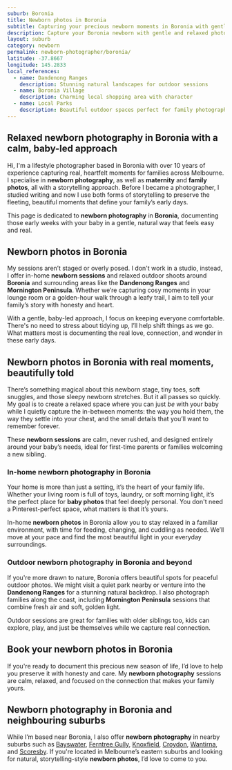 ```yaml
---
suburb: Boronia
title: Newborn photos in Boronia
subtitle: Capturing your precious newborn moments in Boronia with gentle photography
description: Capture your Boronia newborn with gentle and relaxed photography. Newborn sessions are available in your home for maximum comfort and convenience.
layout: suburb
category: newborn
permalink: newborn-photographer/boronia/
latitude: -37.8667
longitude: 145.2833
local_references:
  - name: Dandenong Ranges
    description: Stunning natural landscapes for outdoor sessions
  - name: Boronia Village
    description: Charming local shopping area with character
  - name: Local Parks
    description: Beautiful outdoor spaces perfect for family photography
---
```


## Relaxed newborn photography in Boronia with a calm, baby-led approach

Hi, I'm a lifestyle photographer based in Boronia with over 10 years of experience capturing real, heartfelt moments for families across Melbourne. I specialise in **newborn photography**, as well as **maternity** and **family photos**, all with a storytelling approach. Before I became a photographer, I studied writing and now I use both forms of storytelling to preserve the fleeting, beautiful moments that define your family’s early days.

This page is dedicated to **newborn photography** in **Boronia**, documenting those early weeks with your baby in a gentle, natural way that feels easy and real.

## Newborn photos in Boronia

My sessions aren’t staged or overly posed. I don't work in a studio, instead, I offer in-home **newborn sessions** and relaxed outdoor shoots around **Boronia** and surrounding areas like the **Dandenong Ranges** and **Mornington Peninsula**. Whether we’re capturing cosy moments in your lounge room or a golden-hour walk through a leafy trail, I aim to tell your family’s story with honesty and heart.

With a gentle, baby-led approach, I focus on keeping everyone comfortable. There's no need to stress about tidying up, I’ll help shift things as we go. What matters most is documenting the real love, connection, and wonder in these early days.

## Newborn photos in Boronia with real moments, beautifully told

There’s something magical about this newborn stage, tiny toes, soft snuggles, and those sleepy newborn stretches. But it all passes so quickly. My goal is to create a relaxed space where you can just _be_ with your baby while I quietly capture the in-between moments: the way you hold them, the way they settle into your chest, and the small details that you’ll want to remember forever.

These **newborn sessions** are calm, never rushed, and designed entirely around your baby’s needs, ideal for first-time parents or families welcoming a new sibling.

### In-home newborn photography in Boronia

Your home is more than just a setting, it’s the heart of your family life. Whether your living room is full of toys, laundry, or soft morning light, it’s the perfect place for **baby photos** that feel deeply personal. You don't need a Pinterest-perfect space, what matters is that it’s yours.

In-home **newborn photos** in Boronia allow you to stay relaxed in a familiar environment, with time for feeding, changing, and cuddling as needed. We’ll move at your pace and find the most beautiful light in your everyday surroundings.

### Outdoor newborn photography in Boronia and beyond

If you're more drawn to nature, Boronia offers beautiful spots for peaceful outdoor photos. We might visit a quiet park nearby or venture into the **Dandenong Ranges** for a stunning natural backdrop. I also photograph families along the coast, including **Mornington Peninsula** sessions that combine fresh air and soft, golden light.

Outdoor sessions are great for families with older siblings too, kids can explore, play, and just be themselves while we capture real connection.

## Book your newborn photos in Boronia

If you're ready to document this precious new season of life, I’d love to help you preserve it with honesty and care. My **newborn photography** sessions are calm, relaxed, and focused on the connection that makes your family yours.

## Newborn photography in Boronia and neighbouring suburbs

While I’m based near Boronia, I also offer **newborn photography** in nearby suburbs such as [Bayswater](newborn-photos/bayswater/), [Ferntree Gully](newborn-photos/ferntree-gully/), [Knoxfield](newborn-photos/knoxfield/), [Croydon](newborn-photos/croydon/), [Wantirna](newborn-photos/wantirna/), and [Scoresby](newborn-photos/scoresby/). If you're located in Melbourne’s eastern suburbs and looking for natural, storytelling-style **newborn photos**, I’d love to come to you.
